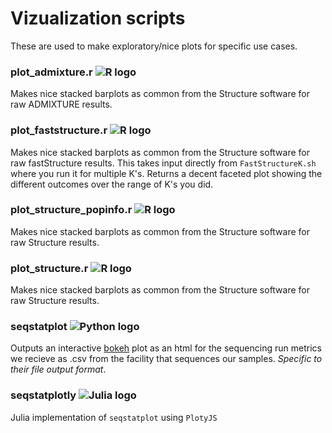 # Vizualization scripts
These are used to make exploratory/nice plots for specific use cases.

### plot_admixture.r ![R logo](https://img.shields.io/badge/R-blueviolet.svg?logo=R)
Makes nice stacked barplots as common from the Structure software for raw ADMIXTURE results.

### plot_faststructure.r ![R logo](https://img.shields.io/badge/R-blueviolet.svg?logo=R)
Makes nice stacked barplots as common from the Structure software for raw fastStructure results. This takes
input directly from `FastStructureK.sh` where you run it for multiple K's. Returns a decent faceted plot showing
the different outcomes over the range of K's you did.

### plot_structure_popinfo.r ![R logo](https://img.shields.io/badge/R-blueviolet.svg?logo=R)
Makes nice stacked barplots as common from the Structure software for raw Structure results.

### plot_structure.r ![R logo](https://img.shields.io/badge/R-blueviolet.svg?logo=R)
Makes nice stacked barplots as common from the Structure software for raw Structure results.

### seqstatplot ![Python logo](https://img.shields.io/badge/python-green.svg?logo=python&logoColor=white)
Outputs an interactive [bokeh](https://bokeh.pydata.org/en/latest/) plot as an html for the sequencing run metrics we recieve as .csv from the facility that sequences our samples. *Specific to their file output format*.

### seqstatplotly ![Julia logo](https://img.shields.io/badge/julia-blue.svg?logo=julia&logoColor=white)
Julia implementation of `seqstatplot` using `PlotyJS`